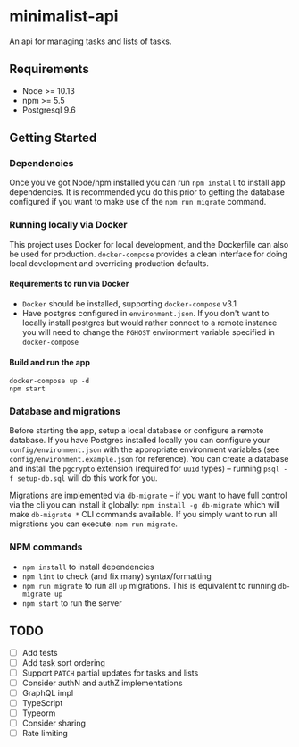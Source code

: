 # minimalist-api

An api for managing tasks and lists of tasks.

## Requirements

- Node >= 10.13
- npm >= 5.5
- Postgresql 9.6

## Getting Started

### Dependencies

Once you've got Node/npm installed you can run `npm install` to install app dependencies. It is recommended you do this prior to getting the database configured if you want to make use of the `npm run migrate` command.

### Running locally via Docker

This project uses Docker for local development, and the Dockerfile can also be used for production. `docker-compose` provides a clean interface for doing local development and overriding production defaults.

#### Requirements to run via Docker
- `Docker` should be installed, supporting `docker-compose` v3.1
- Have postgres configured in `environment.json`. If you don't want to locally install postgres but would rather connect to a remote instance you will need to change the `PGHOST` environment variable specified in `docker-compose`

#### Build and run the app

```shell
docker-compose up -d
npm start
```

### Database and migrations

Before starting the app, setup a local database or configure a remote database. If you have Postgres installed locally you can configure your `config/environment.json` with the appropriate environment variables (see `config/environment.example.json` for reference). You can create a database and install the `pgcrypto` extension (required for `uuid` types) – running `psql -f setup-db.sql` will do this work for you.

Migrations are implemented via `db-migrate` – if you want to have full control via the cli you can install it globally: `npm install -g db-migrate` which will make `db-migrate *` CLI commands available. If you simply want to run all migrations you can execute: `npm run migrate`.

### NPM commands

- `npm install` to install dependencies
- `npm lint` to check (and fix many) syntax/formatting
- `npm run migrate` to run all `up` migrations. This is equivalent to running `db-migrate up`
- `npm start` to run the server

## TODO

- [ ] Add tests
- [ ] Add task sort ordering
- [ ] Support `PATCH` partial updates for tasks and lists
- [ ] Consider authN and authZ implementations
- [ ] GraphQL impl
- [ ] TypeScript
- [ ] Typeorm
- [ ] Consider sharing
- [ ] Rate limiting
